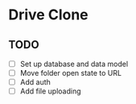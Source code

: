 # Drive Clone

## TODO

- [ ] Set up database and data model
- [ ] Move folder open state to URL
- [ ] Add auth
- [ ] Add file uploading